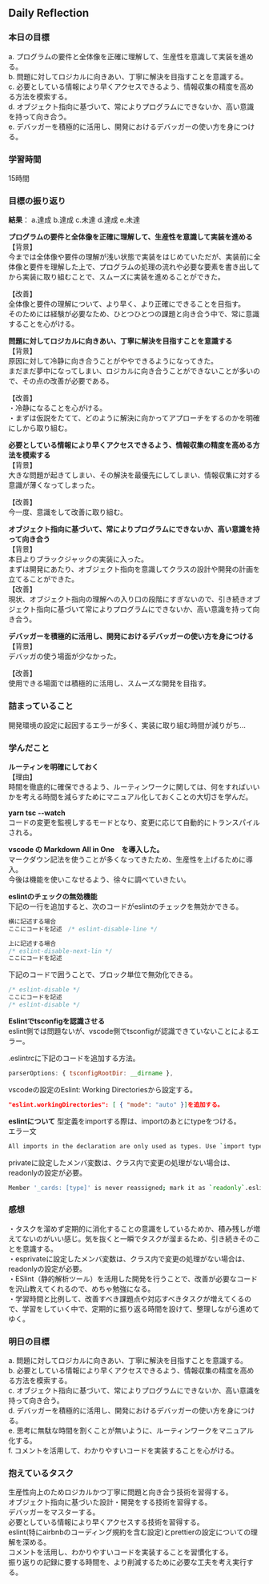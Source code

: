 ## Daily Reflection

### 本日の目標
a.  プログラムの要件と全体像を正確に理解して、生産性を意識して実装を進める。  
b.  問題に対してロジカルに向きあい、丁寧に解決を目指すことを意識する。  
c.  必要としている情報により早くアクセスできるよう、情報収集の精度を高める方法を模索する。  
d.  オブジェクト指向に基づいて、常によりプログラムにできないか、高い意識を持って向き合う。  
e.  デバッガーを積極的に活用し、開発におけるデバッガーの使い方を身につける。

### 学習時間
15時間

### 目標の振り返り
**結果**： a.達成  b.達成  c.未達  d.達成  e.未達

**プログラムの要件と全体像を正確に理解して、生産性を意識して実装を進める**    
【背景】  
今までは全体像や要件の理解が浅い状態で実装をはじめていただが、実装前に全体像と要件を理解した上で、プログラムの処理の流れや必要な要素を書き出してから実装に取り組むことで、スムーズに実装を進めることができた。

【改善】  
全体像と要件の理解について、より早く、より正確にできることを目指す。  
そのためには経験が必要なため、ひとつひとつの課題と向き合う中で、常に意識することを心がける。

**問題に対してロジカルに向きあい、丁寧に解決を目指すことを意識する**  
【背景】  
原因に対して冷静に向き合うことがややできるようになってきた。  
まだまだ夢中になってしまい、ロジカルに向き合うことができないことが多いので、その点の改善が必要である。

【改善】  
・冷静になることを心がける。  
・まずは仮説をたてて、どのように解決に向かってアプローチをするのかを明確にしから取り組む。

**必要としている情報により早くアクセスできるよう、情報収集の精度を高める方法を模索する**  
【背景】  
大きな問題が起きてしまい、その解決を最優先にしてしまい、情報収集に対する意識が薄くなってしまった。  

【改善】  
今一度、意識をして改善に取り組む。

**オブジェクト指向に基づいて、常によりプログラムにできないか、高い意識を持って向き合う**  
【背景】  
本日よりブラックジャックの実装に入った。  
まずは開発にあたり、オブジェクト指向を意識してクラスの設計や開発の計画を立てることができた。  
【改善】  
現状、オブジェクト指向の理解への入り口の段階にすぎないので、引き続きオブジェクト指向に基づいて常によりプログラムにできないか、高い意識を持って向き合う。

**デバッガーを積極的に活用し、開発におけるデバッガーの使い方を身につける**  
【背景】  
デバッガの使う場面が少なかった。  

【改善】  
使用できる場面では積極的に活用し、スムーズな開発を目指す。

### 詰まっていること
開発環境の設定に起因するエラーが多く、実装に取り組む時間が減りがち...

### 学んだこと
**ルーティンを明確にしておく**  
【理由】  
時間を徹底的に確保できるよう、ルーティンワークに関しては、何をすればいいかを考える時間を減らすためにマニュアル化しておくことの大切さを学んだ。

**yarn tsc --watch**  
コードの変更を監視しするモードとなり、変更に応じて自動的にトランスパイルされる。

**vscode の Markdown All in One　を導入した。**   
マークダウン記法を使うことが多くなってきたため、生産性を上げるために導入。  
今後は機能を使いこなせるよう、徐々に調べていきたい。

**eslintのチェックの無効機能**  
下記の一行を追加すると、次のコードがeslintのチェックを無効かできる。  
```javascript
横に記述する場合
ここにコードを記述　/* eslint-disable-line */  

上に記述する場合
/* eslint-disable-next-lin */
ここにコードを記述　 
```

下記のコードで囲うことで、ブロック単位で無効化できる。
```javascript
/* eslint-disable */
ここにコードを記述
/* eslint-disable */
```

**Eslintでtsconfigを認識させる**  
eslint側では問題ないが、vscode側でtsconfigが認識できていないことによるエラー。

.eslintrcに下記のコードを追加する方法。  
```javascript
parserOptions: { tsconfigRootDir: __dirname },
```
vscodeの設定のEslint: Working Directoriesから設定する。
```json
"eslint.workingDirectories": [ { "mode": "auto" }]を追加する。
```

**eslintについて**
型定義をimportする際は、importのあとにtypeをつける。  
エラー文
```bash
All imports in the declaration are only used as types. Use `import type`.eslint@typescript-eslint/consistent-type-imports
```

privateに設定したメンバ変数は、クラス内で変更の処理がない場合は、readonlyの設定が必要。
```bash
Member '_cards: [type]' is never reassigned; mark it as `readonly`.eslint@typescript-eslint/prefer-readonly		
```

### 感想

・タスクを溜めず定期的に消化することの意識をしているためか、積み残しが増えてないのがいい感じ。気を抜くと一瞬でタスクが溜まるため、引き続きそのことを意識する。    
・esprivateに設定したメンバ変数は、クラス内で変更の処理がない場合は、readonlyの設定が必要。  
・ESlint（静的解析ツール）を活用した開発を行うことで、改善が必要なコードを沢山教えてくれるので、めちゃ勉強になる。  
・学習時間と比例して、改善すべき課題点や対応すべきタスクが増えてくるので、学習をしていく中で、定期的に振り返る時間を設けて、整理しながら進めてゆく。  

### 明日の目標
a. 問題に対してロジカルに向きあい、丁寧に解決を目指すことを意識する。  
b. 必要としている情報により早くアクセスできるよう、情報収集の精度を高める方法を模索する。  
c. オブジェクト指向に基づいて、常によりプログラムにできないか、高い意識を持って向き合う。  
d. デバッガーを積極的に活用し、開発におけるデバッガーの使い方を身につける。  
e. 思考に無駄な時間を割くことが無いように、ルーティンワークをマニュアル化する。  
f. コメントを活用して、わかりやすいコードを実装することを心がける。

### 抱えているタスク

生産性向上のためロジカルかつ丁寧に問題と向き合う技術を習得する。  
オブジェクト指向に基づいた設計・開発をする技術を習得する。  
デバッガーをマスターする。  
必要としている情報により早くアクセスする技術を習得する。  
eslint(特にairbnbのコーディング規約を含む設定)とprettierの設定についての理解を深める。  
コメントを活用し、わかりやすいコードを実装することを習慣化する。  
振り返りの記録に要する時間を、より削減するために必要な工夫を考え実行する。